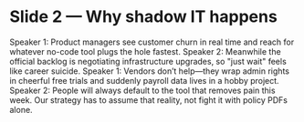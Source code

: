 # Slide 2 — Why shadow IT happens

Speaker 1: Product managers see customer churn in real time and reach for whatever no-code tool plugs the hole fastest.
Speaker 2: Meanwhile the official backlog is negotiating infrastructure upgrades, so "just wait" feels like career suicide.
Speaker 1: Vendors don’t help—they wrap admin rights in cheerful free trials and suddenly payroll data lives in a hobby project.
Speaker 2: People will always default to the tool that removes pain this week. Our strategy has to assume that reality, not fight it with policy PDFs alone.
